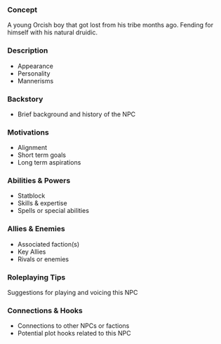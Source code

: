 ### Concept 

A young Orcish boy that got lost from his tribe months ago. Fending for himself with his natural druidic. 

### Description

- Appearance
- Personality
- Mannerisms

### Backstory

- Brief background and history of the NPC

### Motivations 

- Alignment
- Short term goals
- Long term aspirations

### Abilities & Powers

- Statblock
- Skills & expertise
- Spells or special abilities 
### Allies & Enemies

- Associated faction(s)
- Key Allies
- Rivals or enemies

### Roleplaying Tips

Suggestions for playing and voicing this NPC

### Connections & Hooks

- Connections to other NPCs or factions
- Potential plot hooks related to this NPC
